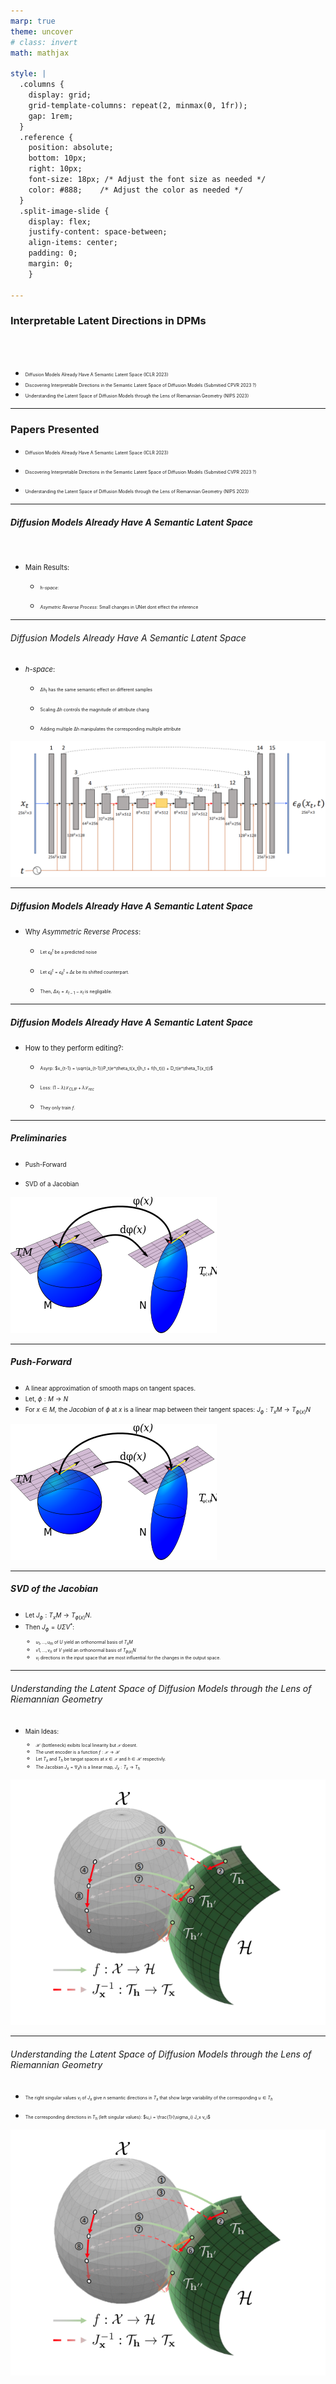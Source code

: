 ```yaml
---
marp: true
theme: uncover
# class: invert
math: mathjax

style: |
  .columns {
    display: grid;
    grid-template-columns: repeat(2, minmax(0, 1fr));
    gap: 1rem;
  }
  .reference {
    position: absolute;
    bottom: 10px;
    right: 10px;
    font-size: 18px; /* Adjust the font size as needed */
    color: #888;    /* Adjust the color as needed */
  }
  .split-image-slide {
    display: flex;
    justify-content: space-between;
    align-items: center;
    padding: 0;
    margin: 0;
    }

---
```


### Interpretable Latent Directions in DPMs 

<br>
<br>
<div style="text-align: left;">

- <span style="font-size:50%"> Diffusion Models Already Have A Semantic Latent Space (ICLR 2023)
- <span style="font-size:50%"> Discovering Interpretable Directions in the Semantic Latent Space of Diffusion Models (Submitied CPVR 2023 ?)
- <span style="font-size:50%"> Understanding the Latent Space of Diffusion Models through the Lens of Riemannian Geometry (NIPS 2023)

---


### Papers Presented


<div style="text-align: left;">

- <span style="font-size:50%"> Diffusion Models Already Have A Semantic Latent Space 
(ICLR 2023)
- <span style="font-size:50%"> Discovering Interpretable Directions in the Semantic Latent Space of Diffusion Models 
(Submitied CVPR 2023 ?)

- <span style="font-size:50%"> Understanding the Latent Space of Diffusion Models through the Lens of Riemannian Geometry 
(NIPS 2023)

---

##### Diffusion Models Already Have A Semantic Latent Space 

<br>


<div style="text-align: left;">

- <span style="font-size:80%"> Main Results:

  - <span style="font-size:50%"> *h-space*: 

  - <span style="font-size:50%"> *Asymetric Reverse Process*: Small changes in UNet dont effect the inference

---


###### Diffusion Models Already Have A Semantic Latent Space 




<div style="text-align: left;">

- <span style="font-size:80%"> *h-space*:

  - <span style="font-size:50%"> $\Delta h_t$ has the same semantic effect on different samples

  - <span style="font-size:50%"> Scaling $\Delta h$ controls the magnitude of attribute chang

  - <span style="font-size:50%"> Adding multiple ∆h manipulates the corresponding multiple attribute

</div>

![bg right width:600px ](figs/unet.png)


---




##### Diffusion Models Already Have A Semantic Latent Space 



<div style="text-align: left;">

- <span style="font-size:80%"> Why *Asymmetric Reverse Process*:

  - <span style="font-size:50%"> Let $\epsilon_\theta^t$ be a predicted noise  
  
  - <span style="font-size:50%"> Let $\hat{\epsilon}_\theta^t = \epsilon_\theta^t + \Delta \epsilon$ be its shifted counterpart. 
  - <span style="font-size:50%"> Then, $\Delta x_t = \hat{x}_{t−1} − x_t$ is negligable.
---





##### Diffusion Models Already Have A Semantic Latent Space 



<div style="text-align: left;">

- <span style="font-size:80%"> How to they perform editing?:

  - <span style="font-size:50%"> Asyrp: $x_{t-1} = \sqrt{a_{t-1}}P_t(e^\theta_t(x_t|h_t + f(h_t))) + D_t(e^\theta_T(x_t))$
  
  - <span style="font-size:50%"> Loss: $(1-\lambda)\mathcal{L}_{CLIP} + \lambda \mathcal{L}_{rec}$ 
  - <span style="font-size:50%"> They only train $f$.
---









##### Preliminaries


<div style="text-align: left;">


- <span style="font-size:70%"> Push-Forward
<!-- - <span style="font-size:70%"> Metric Pullback -->
- <span style="font-size:70%"> SVD of a Jacobian

![bg right width:600px ](figs/Pushforward.png)


---

##### Push-Forward

- <span style="font-size:70%"> A linear approximation of smooth maps on tangent spaces.
- <span style="font-size:70%">  Let, $\phi: M \rightarrow N$
- <span style="font-size:70%"> For $x \in M$, the *Jacobian* of $\phi$ at $x$ is a linear map between their tangent spaces:
  $J_\phi:T_x M \rightarrow T_{\phi(x)} N$


![bg right width:500px ](figs/Pushforward.png)

---

##### SVD of the Jacobian


<div style="text-align: left;">

- <span style="font-size:70%"> Let $J_\phi: T_x M \rightarrow T_{\phi(x)} N$.
- <span style="font-size:70%"> Then $J_\phi = U \Sigma V^*$:
  - <span style="font-size:70%"> $u_1, ..., u_m$ of $U$ yield an orthonormal basis of $T_x M$
  - <span style="font-size:70%"> $v1, ..., v_n$ of $V$ yield an orthonormal basis of $T_{\phi(x)} N$
  - <span style="font-size:70%"> $v_i$ directions in the input space that are most influential for the changes in the output space.


---

###### Understanding the Latent Space of Diffusion Models through the Lens of Riemannian Geometry

<div style="text-align: left;">


- <span style="font-size:70%"> Main Ideas:
  * <span style="font-size:70%"> $\mathcal{H}$ (bottleneck) exibits local linearity but $\mathcal{X}$ doesnt.
  * <span style="font-size:70%"> The unet encoder is a function $f: \mathcal{X} \rightarrow \mathcal{H}$
  * <span style="font-size:70%"> Let $T_x$ and $T_h$ be tangat spaces at $x\in \mathcal{X}$ and $h \in \mathcal{H}$ respectivly.
  * <span style="font-size:70%"> The Jacobian $J_x = \nabla_x h$ is a linear map, $J_x: T_x \rightarrow T_h$

![bg right width:500px ](figs/riemannian.png)

---

###### Understanding the Latent Space of Diffusion Models through the Lens of Riemannian Geometry

<div style="text-align: left;">


* <span style="font-size:50%"> The right singular values $v_i$ of $J_x$ give $n$ semantic directions in $T_x$ that show
large variability of the corresponding $u \in T_h$

* <span style="font-size:50%"> The corresponding directions in $T_h$ (left singular values): $u_i = \frac{1}{\sigma_i} J_x v_i$

![bg right width:500px ](figs/riemannian.png)

